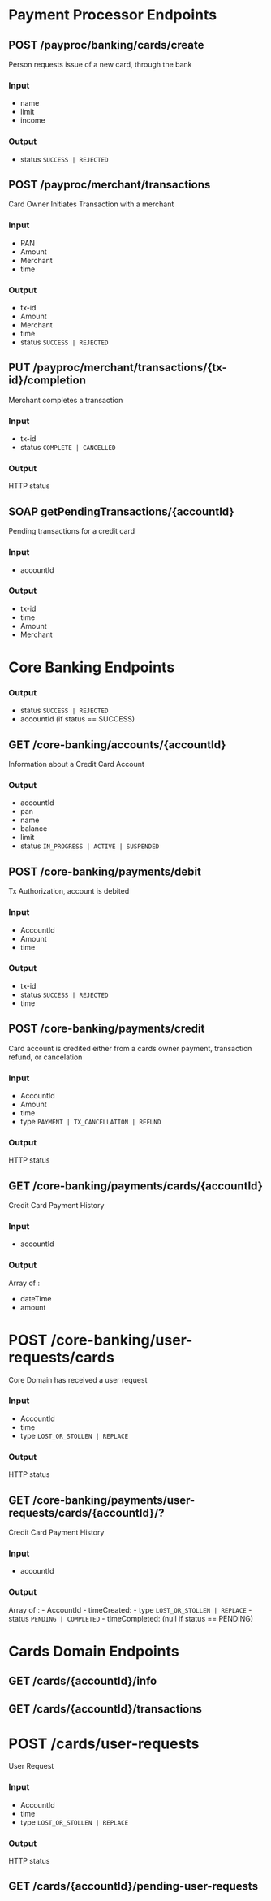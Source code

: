 # Payment Processor Endpoints

## POST /payproc/banking/cards/create
Person requests issue of a new card, through the bank
### Input 
- name
- limit
- income

### Output 
- status `SUCCESS | REJECTED`


## POST /payproc/merchant/transactions 
Card Owner Initiates Transaction with a merchant
### Input 
- PAN
- Amount
- Merchant
- time
### Output
- tx-id
- Amount
- Merchant
- time
- status `SUCCESS | REJECTED`

## PUT /payproc/merchant/transactions/{tx-id}/completion
Merchant completes  a transaction 
### Input
- tx-id
- status `COMPLETE | CANCELLED`
### Output
HTTP status

## SOAP getPendingTransactions/{accountId}
Pending transactions for a credit card
### Input 
- accountId
### Output
- tx-id
- time
- Amount
- Merchant

# Core Banking Endpoints

### Output
- status `SUCCESS | REJECTED`
- accountId (if status == SUCCESS)

## GET /core-banking/accounts/{accountId}
Information about a Credit Card Account
### Output
- accountId
- pan
- name
- balance
- limit
- status  `IN_PROGRESS | ACTIVE | SUSPENDED`

## POST /core-banking/payments/debit
Tx Authorization, account is debited
### Input 
- AccountId
- Amount
- time
### Output
- tx-id
- status `SUCCESS | REJECTED`
- time

## POST /core-banking/payments/credit
Card account is credited either from a cards owner payment, transaction refund, or cancelation
### Input 
- AccountId
- Amount
- time
- type `PAYMENT | TX_CANCELLATION | REFUND`
### Output
HTTP status

## GET /core-banking/payments/cards/{accountId}
Credit Card Payment History
### Input 
- accountId

### Output
 Array of :
 - dateTime 
 - amount

# POST /core-banking/user-requests/cards
Core Domain has received a user request
### Input 
- AccountId
- time
- type `LOST_OR_STOLLEN | REPLACE`
### Output
HTTP status

## GET /core-banking/payments/user-requests/cards/{accountId}/?
Credit Card Payment History
### Input 
- accountId
### Output
 Array of :
    - AccountId
    - timeCreated:
    - type `LOST_OR_STOLLEN | REPLACE`
    - status `PENDING | COMPLETED`
    - timeCompleted: (null if status == PENDING)


# Cards Domain Endpoints

## GET /cards/{accountId}/info

## GET /cards/{accountId}/transactions

# POST /cards/user-requests
User Request 
### Input 
- AccountId
- time
- type `LOST_OR_STOLLEN | REPLACE`
### Output
HTTP status

## GET /cards/{accountId}/pending-user-requests



